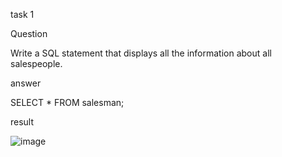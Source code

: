 
task 1

Question

Write a SQL statement that displays all the information about all salespeople.

answer

SELECT * FROM salesman;

result

![image](https://user-images.githubusercontent.com/122611919/221349380-fcbbb55d-5ca2-4b31-9c92-a5f660373aee.png)
